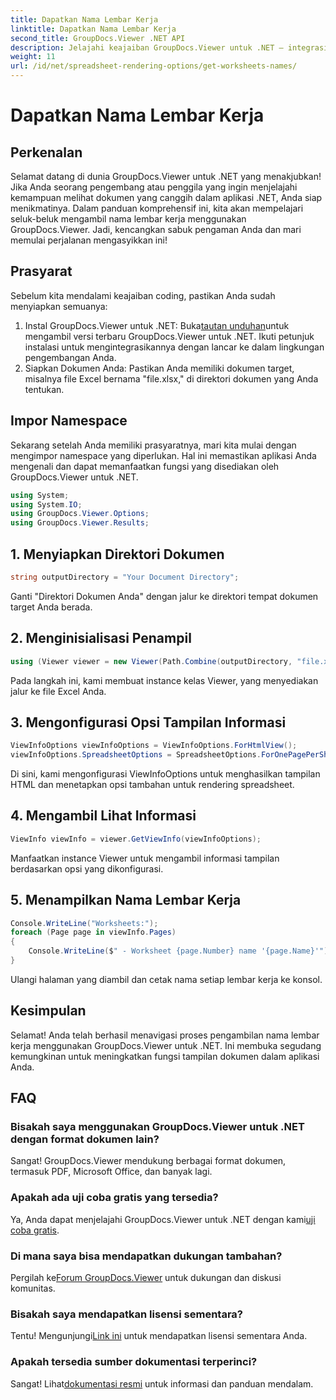 ```yaml
---
title: Dapatkan Nama Lembar Kerja
linktitle: Dapatkan Nama Lembar Kerja
second_title: GroupDocs.Viewer .NET API
description: Jelajahi keajaiban GroupDocs.Viewer untuk .NET – integrasikan tampilan dokumen dengan mulus ke dalam aplikasi Anda. Coba uji coba gratis sekarang!
weight: 11
url: /id/net/spreadsheet-rendering-options/get-worksheets-names/
---
```


# Dapatkan Nama Lembar Kerja

## Perkenalan
Selamat datang di dunia GroupDocs.Viewer untuk .NET yang menakjubkan! Jika Anda seorang pengembang atau penggila yang ingin menjelajahi kemampuan melihat dokumen yang canggih dalam aplikasi .NET, Anda siap menikmatinya. Dalam panduan komprehensif ini, kita akan mempelajari seluk-beluk mengambil nama lembar kerja menggunakan GroupDocs.Viewer. Jadi, kencangkan sabuk pengaman Anda dan mari memulai perjalanan mengasyikkan ini!
## Prasyarat
Sebelum kita mendalami keajaiban coding, pastikan Anda sudah menyiapkan semuanya:
1.  Instal GroupDocs.Viewer untuk .NET: Buka[tautan unduhan](https://releases.groupdocs.com/viewer/net/)untuk mengambil versi terbaru GroupDocs.Viewer untuk .NET. Ikuti petunjuk instalasi untuk mengintegrasikannya dengan lancar ke dalam lingkungan pengembangan Anda.
2. Siapkan Dokumen Anda: Pastikan Anda memiliki dokumen target, misalnya file Excel bernama "file.xlsx," di direktori dokumen yang Anda tentukan.
## Impor Namespace
Sekarang setelah Anda memiliki prasyaratnya, mari kita mulai dengan mengimpor namespace yang diperlukan. Hal ini memastikan aplikasi Anda mengenali dan dapat memanfaatkan fungsi yang disediakan oleh GroupDocs.Viewer untuk .NET.
```csharp
using System;
using System.IO;
using GroupDocs.Viewer.Options;
using GroupDocs.Viewer.Results;
```
## 1. Menyiapkan Direktori Dokumen
```csharp
string outputDirectory = "Your Document Directory";
```
Ganti "Direktori Dokumen Anda" dengan jalur ke direktori tempat dokumen target Anda berada.
## 2. Menginisialisasi Penampil
```csharp
using (Viewer viewer = new Viewer(Path.Combine(outputDirectory, "file.xlsx")))
```
Pada langkah ini, kami membuat instance kelas Viewer, yang menyediakan jalur ke file Excel Anda.
## 3. Mengonfigurasi Opsi Tampilan Informasi
```csharp
ViewInfoOptions viewInfoOptions = ViewInfoOptions.ForHtmlView();
viewInfoOptions.SpreadsheetOptions = SpreadsheetOptions.ForOnePagePerSheet();
```
Di sini, kami mengonfigurasi ViewInfoOptions untuk menghasilkan tampilan HTML dan menetapkan opsi tambahan untuk rendering spreadsheet.
## 4. Mengambil Lihat Informasi
```csharp
ViewInfo viewInfo = viewer.GetViewInfo(viewInfoOptions);
```
Manfaatkan instance Viewer untuk mengambil informasi tampilan berdasarkan opsi yang dikonfigurasi.
## 5. Menampilkan Nama Lembar Kerja
```csharp
Console.WriteLine("Worksheets:");
foreach (Page page in viewInfo.Pages)
{
    Console.WriteLine($" - Worksheet {page.Number} name '{page.Name}'");
}
```
Ulangi halaman yang diambil dan cetak nama setiap lembar kerja ke konsol.
## Kesimpulan
Selamat! Anda telah berhasil menavigasi proses pengambilan nama lembar kerja menggunakan GroupDocs.Viewer untuk .NET. Ini membuka segudang kemungkinan untuk meningkatkan fungsi tampilan dokumen dalam aplikasi Anda.
## FAQ
### Bisakah saya menggunakan GroupDocs.Viewer untuk .NET dengan format dokumen lain?
Sangat! GroupDocs.Viewer mendukung berbagai format dokumen, termasuk PDF, Microsoft Office, dan banyak lagi.
### Apakah ada uji coba gratis yang tersedia?
 Ya, Anda dapat menjelajahi GroupDocs.Viewer untuk .NET dengan kami[uji coba gratis](https://releases.groupdocs.com/).
### Di mana saya bisa mendapatkan dukungan tambahan?
 Pergilah ke[Forum GroupDocs.Viewer](https://forum.groupdocs.com/c/viewer/9) untuk dukungan dan diskusi komunitas.
### Bisakah saya mendapatkan lisensi sementara?
 Tentu! Mengunjungi[Link ini](https://purchase.groupdocs.com/temporary-license/) untuk mendapatkan lisensi sementara Anda.
### Apakah tersedia sumber dokumentasi terperinci?
 Sangat! Lihat[dokumentasi resmi](https://tutorials.groupdocs.com/viewer/net/) untuk informasi dan panduan mendalam.